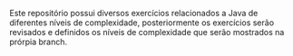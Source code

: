 Este repositório possui diversos exercícios relacionados a Java de diferentes níveis de complexidade, posteriormente os exercícios serão revisados e definidos os níveis de complexidade que serão mostrados na prórpia branch.
